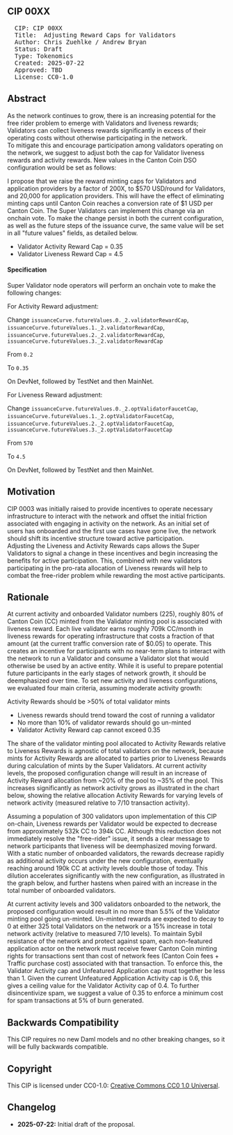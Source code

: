 ## CIP 00XX

<pre>
  CIP: CIP 00XX
  Title:  Adjusting Reward Caps for Validators
  Author: Chris Zuehlke / Andrew Bryan
  Status: Draft
  Type: Tokenomics
  Created: 2025-07-22
  Approved: TBD
  License: CC0-1.0
</pre>

## Abstract

As the network continues to grow, there is an increasing potential for the free rider problem to emerge with Validators and liveness rewards; Validators can collect liveness rewards significantly in excess of their operating costs without otherwise participating in the network.  
To mitigate this and encourage participation among validators operating on the network, we suggest to adjust both the cap for Validator liveness rewards and activity rewards.
New values in the Canton Coin DSO configuration would be set as follows:

I propose that we raise the reward minting caps for Validators and application providers by a factor of 200X, to $570 USD/round for Validators, and 20,000 for application providers. This will have the effect of eliminating minting caps until Canton Coin reaches a conversion rate of $1 USD per Canton Coin. The Super Validators can implement this change via an onchain vote. To make the change persist in both the current configuration, as well as the future steps of the issuance curve, the same value will be set in all "future values" fields, as detailed below.

* Validator Activity Reward Cap = 0.35
* Validator Liveness Reward Cap = 4.5


#### Specification

Super Validator node operators will perform an onchain vote to make the following changes:

For Activity Reward adjustment:

Change
`issuanceCurve.futureValues.0._2.validatorRewardCap`, 
`issuanceCurve.futureValues.1._2.validatorRewardCap`,
`issuanceCurve.futureValues.2._2.validatorRewardCap`, 
`issuanceCurve.futureValues.3._2.validatorRewardCap`

From `0.2`

To `0.35`

On DevNet, followed by TestNet and then MainNet.


For Liveness Reward adjustment:

Change
`issuanceCurve.futureValues.0._2.optValidatorFaucetCap`, 
`issuanceCurve.futureValues.1._2.optValidatorFaucetCap`,
`issuanceCurve.futureValues.2._2.optValidatorFaucetCap`,
`issuanceCurve.futureValues.3._2.optValidatorFaucetCap`

From `570`

To `4.5`

On DevNet, followed by TestNet and then MainNet.


## Motivation

CIP 0003 was initially raised to provide incentives to operate necessary infrastructure to interact with the network and offset the initial friction associated with engaging in activity on the network.  As an initial set of users has onboarded and the first use cases have gone live, the network should shift its incentive structure toward active participation.  
Adjusting the Liveness and Activity Rewards caps allows the Super Validators to signal a change in these incentives and begin increasing the benefits for active participation.  This, combined with new validators participating in the pro-rata allocation of Liveness rewards will help to combat the free-rider problem while rewarding the most active participants.


## Rationale

At current activity and onboarded Validator numbers (225), roughly 80% of Canton Coin (CC) minted from the Validator minting pool is associated with liveness reward.  Each live validator earns roughly 709k CC/month in liveness rewards for operating infrastructure that costs a fraction of that amount (at the current traffic conversion rate of $0.05) to operate.  This creates an incentive for participants with no near-term plans to interact with the network to run a Validator and consume a Validator slot that would otherwise be used by an active entity.  While it is useful to prepare potential future participants in the early stages of network growth, it should be deemphasized over time.
To set new activity and liveness configurations, we evaluated four main criteria, assuming moderate activity growth:

Activity Rewards should be >50% of total validator mints
* Liveness rewards should trend toward the cost of running a validator
* No more than 10% of validator rewards should go un-minted
* Validator Activity Reward cap cannot exceed 0.35

The share of the validator minting pool allocated to Activity Rewards relative to Liveness Rewards is agnostic of total validators on the network, because mints for Activity Rewards are allocated to parties prior to Liveness Rewards during calculation of mints by the Super Validators.  At current activity levels, the proposed configuration change will result in an increase of Activity Reward allocation from ~20% of the pool to ~35% of the pool.  This increases significantly as network activity grows as illustrated in the chart below, showing the relative allocation Activity Rewards for varying levels of network activity (measured relative to 7/10 transaction activity).


Assuming a population of 300 validators upon implementation of this CIP on-chain, Liveness rewards per Validator would be expected to decrease from approximately 532k CC to 394k CC.  Although this reduction does not immediately resolve the "free-rider" issue, it sends a clear message to network participants that liveness will be deemphasized moving forward. With a static number of onboarded validators, the rewards decrease rapidly as additional activity occurs under the new configuration, eventually reaching around 190k CC at activity levels double those of today. This dilution accelerates significantly with the new configuration, as illustrated in the graph below, and further hastens when paired with an increase in the total number of onboarded validators.


At current activity levels and 300 validators onboarded to the network, the proposed configuration would result in no more than 5.5% of the Validator minting pool going un-minted.  Un-minted rewards are expected to decay to 0 at either 325 total Validators on the network or a 15% increase in total network activity (relative to measured 7/10 levels).
To maintain Sybil resistance of the network and protect against spam, each non-featured application actor on the network must receive fewer Canton Coin minting rights for transactions sent than cost of network fees (Canton Coin fees + Traffic purchase cost) associated with that transaction.  To enforce this, the Validator Activity cap and Unfeatured Application cap must together be less than 1.  Given the current Unfeatured Application Activity cap is 0.6, this gives a ceiling value for the Validator Activity cap of 0.4.  To further disincentivize spam, we suggest a value of 0.35 to enforce a minimum cost for spam transactions at 5% of burn generated.

## Backwards Compatibility

This CIP requires no new Daml models and no other breaking changes, so it will be fully backwards compatible.


## Copyright

This CIP is licensed under CC0-1.0: [Creative Commons CC0 1.0 Universal](https://creativecommons.org/publicdomain/zero/1.0/).

## Changelog

* **2025-07-22:** Initial draft of the proposal.
